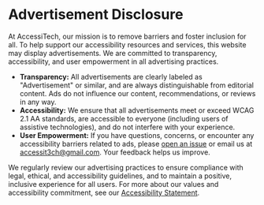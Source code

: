<!--
title: Advertisement Disclosure
description: AccessiTech's approach to advertising and user empowerment.
date: 2023-08-20
status: published
-->

# Advertisement Disclosure

At AccessiTech, our mission is to remove barriers and foster inclusion for all. To help support our accessibility resources and services, this website may display advertisements. We are committed to transparency, accessibility, and user empowerment in all advertising practices.

- **Transparency:** All advertisements are clearly labeled as "Advertisement" or similar, and are always distinguishable from editorial content. Ads do not influence our content, recommendations, or reviews in any way.
- **Accessibility:** We ensure that all advertisements meet or exceed WCAG 2.1 AA standards, are accessible to everyone (including users of assistive technologies), and do not interfere with your experience.
- **User Empowerment:** If you have questions, concerns, or encounter any accessibility barriers related to ads, please [open an issue](https://github.com/AccessiTech/AccessiTech/issues) or email us at [accessit3ch@gmail.com](mailto:accessit3ch@gmail.com). Your feedback helps us improve.

We regularly review our advertising practices to ensure compliance with legal, ethical, and accessibility guidelines, and to maintain a positive, inclusive experience for all users. For more about our values and accessibility commitment, see our [Accessibility Statement](accessibility).
